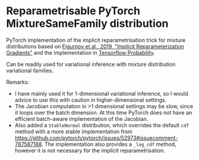 # Reparametrisable PyTorch MixtureSameFamily distribution

PyTorch implementation of the implicit reparametrisation trick for mixture distributions based on [Figurnov et al., 2019, "Implicit Reparameterization Gradients"](https://papers.nips.cc/paper/2018/hash/92c8c96e4c37100777c7190b76d28233-Abstract.html) and the implementation in [Tensorflow Probability](https://www.tensorflow.org/probability/api_docs/python/tfp/distributions/MixtureSameFamily).

Can be readily used for variational inference with mixture distribution variational families.

Remarks:

* I have mainly used it for 1-dimensional variational inference, so I would advice to use this with caution in higher-dimensional settings.
* The Jacobian computation in >1 dimensional settings may be slow, since it loops over the batch dimension. At this time PyTorch does not have an efficient batch-aware implementation of the Jacobian.
* Also added a `StableNormal` distribution, which overrides the default `cdf` method with a more stable implementation from <https://github.com/pytorch/pytorch/issues/52973#issuecomment-787587188>. The implementation also provides a `_log_cdf` method, however it is not necessary for the implicit reparametrisation.
